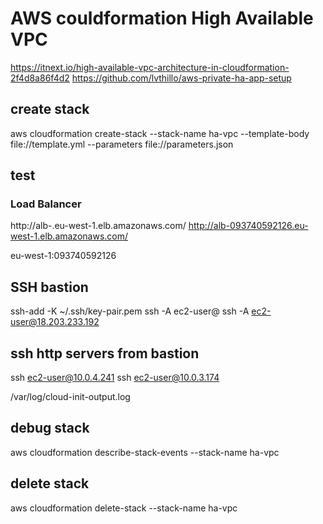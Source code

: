 # AWS couldformation High Available VPC 

https://itnext.io/high-available-vpc-architecture-in-cloudformation-2f4d8a86f4d2
https://github.com/lvthillo/aws-private-ha-app-setup

## create stack
aws cloudformation create-stack --stack-name ha-vpc --template-body file://template.yml --parameters file://parameters.json 

## test

### Load Balancer
http://alb-<ip>.eu-west-1.elb.amazonaws.com/
http://alb-093740592126.eu-west-1.elb.amazonaws.com/

eu-west-1:093740592126

## SSH bastion
ssh-add -K ~/.ssh/key-pair.pem
ssh -A ec2-user@<host>
ssh -A ec2-user@18.203.233.192

## ssh http servers from bastion
ssh ec2-user@10.0.4.241
ssh ec2-user@10.0.3.174

/var/log/cloud-init-output.log

## debug stack
aws cloudformation describe-stack-events --stack-name ha-vpc

## delete stack
aws cloudformation delete-stack --stack-name ha-vpc
